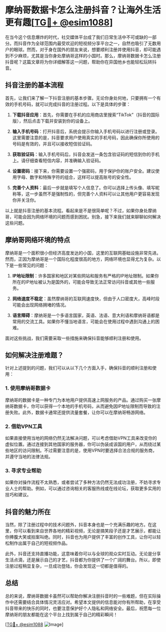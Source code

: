 # 摩纳哥数据卡怎么注册抖音？让海外生活更有趣[[TG💪+ @esim1088](https://t.me/s/esim1088)]

在当今这个信息爆炸的时代，社交媒体平台成了我们日常生活中不可或缺的一部分。而抖音作为全球范围内最受欢迎的短视频分享平台之一，自然也吸引了无数用户的眼球。然而，对于身在国外的朋友来说，想要顺利注册并使用抖音，却可能遇到不少麻烦，尤其是当你身处摩纳哥这样的小国时。那么，摩纳哥数据卡怎么注册抖音呢？这篇文章将为你详细解答这一问题，帮助你在异国他乡也能轻松玩转抖音。

## 抖音注册的基本流程

首先，让我们来了解一下抖音注册的基本步骤。无论你身处何地，只要拥有一个有效的手机号码，就可以完成抖音的注册过程。以下是具体的步骤：

1. **下载抖音应用**：首先，你需要在手机的应用商店里搜索“TikTok”（抖音的国际版），然后点击下载并安装到你的设备上。
   
2. **输入手机号码**：打开抖音后，系统会提示你输入手机号码以进行注册或登录。这里需要注意的是，抖音要求用户使用真实的手机号码，因此确保你所使用的号码是有效的，并且可以接收短信验证码。

3. **获取验证码**：输入手机号码后，抖音会发送一条包含验证码的短信到你的手机上。请仔细查看短信内容，并准确输入验证码。

4. **设置密码**：接下来，你需要设置一个强密码，用于保护你的账户安全。建议使用字母、数字和特殊字符的组合，这样可以提高账号的安全性。

5. **完善个人资料**：最后一步就是填写个人信息了。你可以选择上传头像、填写昵称等，这一步虽然不是强制性的，但完善个人资料可以让其他用户更容易发现你并关注你。

以上就是抖音注册的基本流程。看起来是不是很简单呢？不过，如果你身处摩纳哥，可能会因为网络环境的问题而感到困扰。别急，接下来我们就来聊聊如何解决这些问题。

## 摩纳哥网络环境的特点

摩纳哥是一个面积很小但经济高度发达的小国，这里的互联网基础设施非常先进。然而，正因为摩纳哥是一个国际化程度很高的地方，网络环境也显得尤为复杂。以下是一些常见的问题：

1. **IP地址限制**：许多国家和地区对某些网站和服务有严格的IP地址限制。如果你所在的IP地址被认为是国外的，可能会导致无法正常访问抖音或其他一些服务。

2. **网络速度不稳定**：虽然摩纳哥的互联网速度快，但由于人口密度大，高峰时段可能会出现网络拥堵的情况。

3. **语言障碍**：摩纳哥是一个多语言国家，英语、法语、意大利语和摩纳哥语都是常用的交流工具。如果你不懂当地语言，可能会在使用过程中遇到沟通上的困难。

面对这些挑战，我们需要采取一些措施来确保抖音能够顺利注册和使用。

## 如何解决注册难题？

针对上述提到的问题，我们可以从以下几个方面入手，确保抖音的顺利注册和使用：

### 1. 使用摩纳哥数据卡

摩纳哥的数据卡是一种专门为本地用户提供高速上网服务的产品。通过购买一张摩纳哥数据卡，你可以获得一个本地的手机号码，从而避免因IP地址限制而导致的注册失败。此外，数据卡通常还提供流量套餐，让你可以在摩纳哥畅游网络。

### 2. 借助VPN工具

如果直接使用当地的网络仍然无法解决问题，可以考虑借助VPN工具来改变你的虚拟位置。通过连接到其他国家的服务器，你可以伪装成该国的用户，从而绕过某些地区的访问限制。不过需要注意的是，使用VPN时要选择合法合规的服务商，并遵守当地的法律法规。

### 3. 寻求专业帮助

如果你对操作流程不太熟悉，或者尝试了多种方法仍然无法成功注册，不妨寻求专业人士的帮助。例如，可以通过咨询相关的客服热线或在线论坛，获取更多实用的技巧和建议。

## 抖音的魅力所在

当然，除了注册过程中的技术问题外，抖音本身也是一个充满乐趣的地方。在这里，你可以看到来自世界各地的精彩视频，无论是搞笑段子还是才艺展示，都能让你捧腹大笑或拍案叫绝。同时，抖音也为用户提供了丰富的创作工具，让你可以轻松制作出属于自己的短视频作品。

此外，抖音还支持直播功能，这意味着你可以与全球的观众实时互动。无论是分享生活点滴，还是展示自己的才艺，抖音都为你提供了一个广阔的舞台。所以，即使注册过程稍显复杂，一旦成功登陆，你会发现这一切都是值得的。

## 总结

总的来说，摩纳哥数据卡虽然可以帮助你解决注册抖音时的一些难题，但在实际操作中还需要结合具体情况灵活应对。希望本文提供的信息能对你有所帮助，在享受抖音带来的快乐的同时，也要注意保护好个人隐私和网络安全。最后，祝愿每一位摩纳哥的朋友都能在这个平台上找到属于自己的精彩瞬间！

[[TG💪+ @esim1088](https://t.me/s/esim1088) ![Image](https://i.postimg.cc/4NQfJmqS/Snipaste-2025-05-13-00-14-12.png)]